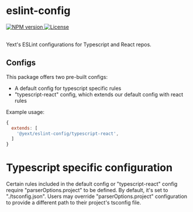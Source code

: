 # eslint-config

<div>
  <a href="https://npmjs.org/package/@yext/eslint-config">
    <img src="https://img.shields.io/npm/v/@yext/eslint-config" alt="NPM version"/>
  </a>
  <a href="./LICENSE">
    <img src="https://img.shields.io/badge/License-BSD%203--Clause-blue.svg" alt="License"/>
  </a>
</div>
<br>

Yext's ESLint configurations for Typescript and React repos.

## Configs

This package offers two pre-built configs:
- A default config for typescript specific rules
- "typescript-react" config, which extends our default config with react rules

Example usage:

```js
{
  extends: [
    '@yext/eslint-config/typescript-react',
  ]
}
```

# Typescript specific configuration

Certain rules included in the default config or "typescript-react" config require
"parserOptions.project" to be defined. By default, it's set to "./tsconfig.json".
Users may override "parserOptions.project" configuration to provide a different path
to their project's tsconfig file.
